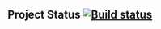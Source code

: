 ## Project Status [![Build status](https://ci.appveyor.com/api/projects/status/r4mtrqmp9ajgg5kn/branch/master?svg=true)](https://ci.appveyor.com/project/ZabavinaL/selenide/branch/master)
